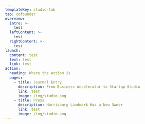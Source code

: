 ```yaml
---
templateKey: studio-tab
tab: cofounder
overview:
  intro: >-
    test
  leftContent: >-
    test
  rightContent: >-
    test
launch:
  content: test
  text: test
  link: test
action:
  heading: Where the action is
  pages:
    - title: Journal Entry
      description: From Business Accelerator to Startup Studio
      link: test
      image: /img/studio.png
    - title: Press
      description: Harrisburg Landmark Has a New Owner
      link: test
      image: /img/studio.png
---
```


